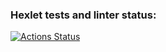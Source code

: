### Hexlet tests and linter status:
[![Actions Status](https://github.com/sergpvv/layout-designer-project-58/workflows/hexlet-check/badge.svg)](https://github.com/sergpvv/layout-designer-project-58/actions)